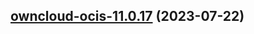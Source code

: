 

## [owncloud-ocis-11.0.17](https://github.com/truecharts/charts/compare/owncloud-ocis-11.0.16...owncloud-ocis-11.0.17) (2023-07-22)

